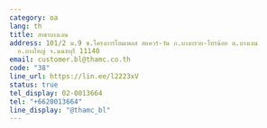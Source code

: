 ```yaml
---
category: oa
lang: th
title: สาขาบางเลน
address: 101/2 ม.9 ซ.โครงการโฮมเพลส สแควร์-วัน ถ.บางกรวย-ไทรน้อย ต.บางเลน
  อ.บางใหญ่ จ.นนทบุรี 11140
email: customer.bl@thamc.co.th
code: "38"
line_url: https://lin.ee/l2223xV
status: true
tel_display: 02-0013664
tel: "+6620013664"
line_display: "@thamc_bl"
---
```

